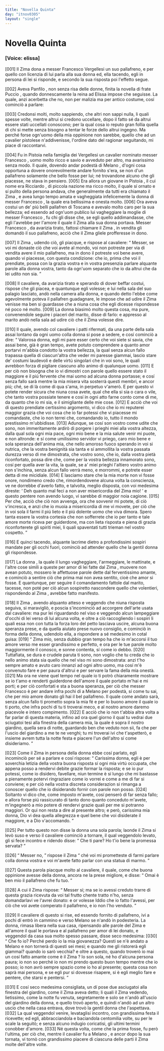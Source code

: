 ```yaml
---
title: "Novella Quinta"
day: "itnov0305"
layout: "single"
---
```

<div id="nov0305" type="novella" who="elissa">
 <h1>
  Novella Quinta
 </h1>
 <argument>
  <p>
   <h3>
    [Voice: elissa]
   </h3>
  </p>
  <p>
   <a name="p03050001">
    [001]
   </a>
   Il
   <name persref="zima" type="person">
    Zima
   </name>
   dona a
   <name persref="francesco" type="person">
    messer Francesco Vergellesi
   </name>
   un suo pallafreno, e per quello con licenzia di lui parla alla sua donna ed, ella tacendo, egli in persona di lei si risponde, e secondo la sua risposta poi l'effetto segue.
  </p>
 </argument>
 <div3 type="commentary" who="author">
  <p>
   <a name="p03050002">
    [002]
   </a>
   Aveva
   <name persref="panfilo" type="person">
    Panfilo
   </name>
   , non senza risa delle donne, finita la novella di
   <name persref="frapuccio" type="person">
    frate Puccio
   </name>
   , quando donnescamente la
   <name persref="neifile" type="person">
    reina
   </name>
   ad
   <name persref="elissa" type="person">
    Elissa
   </name>
   impose che seguisse. La quale, anzi acerbetta che no, non per malizia ma per antico costume, cos&iacute; cominci&ograve; a parlare:
  </p>
 </div3>
 <div3 type="commentary" who="elissa">
  <p>
   <a name="p03050003">
    [003]
   </a>
   Credonsi molti, molto sappiendo, che altri non sappi nulla, li quali spesse volte, mentre altrui si credono uccellare, dopo il fatto s&eacute; da altrui essere stati uccellati conoscono; per la qual cosa io reputo gran follia quella di chi si mette senza bisogno a tentar le forze dello altrui ingegno. Ma perch&eacute; forse ogn'uomo della mia oppinione non sarebbe, quello che ad un cavalier pistolese n'addivenisse, l'ordine dato del ragionar seguitando, mi piace di raccontarvi.
  </p>
 </div3>
 <p>
  <a name="p03050004">
   [004]
  </a>
  Fu in
  <name placeref="pistoia" type="place">
   Pistoia
  </name>
  nella famiglia dei Vergellesi un cavalier nominato
  <name persref="francesco" type="person">
   messer Francesco
  </name>
  , uomo molto ricco e savio e avveduto per altro, ma avarissimo senza modo. Il quale, dovendo andar podest&agrave; di
  <name placeref="milano" type="place">
   Melano
  </name>
  , d'ogni cosa opportuna a dovere onorevolmente andare fornito s'era, se non d'un pallafreno solamente che bello fosse per lui; n&eacute; trovandone alcuno che gli piacesse, ne stava in pensiero.
  <a name="p03050005">
   [005]
  </a>
  Era allora un giovane in
  <name placeref="pistoia" type="place">
   Pistoia
  </name>
  , il cui nome era
  <name persref="zima" type="person">
   Ricciardo
  </name>
  , di piccola nazione ma ricco molto, il quale s&iacute; ornato e s&iacute; pulito della persona andava, che generalmente da tutti era chiamato il
  <name persref="zima" type="person">
   Zima
  </name>
  , e avea lungo tempo amata e vagheggiata infelicemente la donna di
  <name persref="francesco" type="person">
   messer Francesco
  </name>
  , la quale era bellissima e onesta molto.
  <a name="p03050006">
   [006]
  </a>
  Ora aveva costui un de' pi&uacute; belli pallafren di
  <name placeref="toscana" type="place">
   Toscana
  </name>
  e avevalo molto caro per la sua bellezza; ed essendo ad ogn'uom publico lui vagheggiare la moglie di
  <name persref="francesco" type="person">
   messer Francesco
  </name>
  , fu chi gli disse che, se egli quello addimandasse, che egli l'avrebbe per l'amore il quale il
  <name persref="zima" type="person">
   Zima
  </name>
  alla sua donna portava.
  <name persref="francesco" type="person">
   Messer Francesco
  </name>
  , da avarizia tirato, fattosi chiamare il
  <name persref="zima" type="person">
   Zima
  </name>
  , in vendita gli domand&ograve; il suo pallafreno, acci&ograve; che il
  <name persref="zima" type="person">
   Zima
  </name>
  gliele profferesse in dono.
 </p>
 <p>
  <a name="p03050007">
   [007]
  </a>
  Il
  <name persref="zima" type="person">
   Zima
  </name>
  , udendo ci&ograve;, gli piacque, e rispose al cavaliere:
  <q direct="unspecified" who="zima">
   Messer, se voi mi donaste ci&ograve; che voi avete al mondo, voi non potreste per via di vendita avere il mio pallafreno, ma in dono il potreste voi bene avere, quando vi piacesse, con questa condizione: che io, prima che voi il prendiate, possa con la grazia vostra e in vostra presenzia parlare alquante parole alla donna vostra, tanto da ogn'uom separato che io da altrui che da lei udito non sia.
  </q>
 </p>
 <p>
  <a name="p03050008">
   [008]
  </a>
  Il cavaliere, da avarizia tirato e sperando di dover beffar costui, rispose che gli piacea, e quantunque egli volesse; e lui nella sala del suo palagio lasciato, and&ograve; nella camera alla donna, e quando detto l'ebbe come agevolmente poteva il pallafren guadagnare, le impose che ad udire il
  <name persref="zima" type="person">
   Zima
  </name>
  venisse ma ben si guardasse che a niuna cosa che egli dicesse rispondesse n&eacute; poco n&eacute; molto.
  <a name="p03050009">
   [009]
  </a>
  La donna biasim&ograve; molto questa cosa, ma pure, convenendole seguire i piaceri del marito, disse di farlo: e appresso al marito and&ograve; nella sala ad udire ci&ograve; che il
  <name persref="zima" type="person">
   Zima
  </name>
  volesse dire.
 </p>
 <p>
  <a name="p03050010">
   [010]
  </a>
  Il quale, avendo col cavaliere i patti rifermati, da una parte della sala assai lontano da ogni uomo colla donna si pose a sedere, e cos&iacute; cominci&ograve; a dire:
  <q direct="unspecified" who="zima">
   Valorosa donna, egli mi pare esser certo che voi siete s&iacute; savia, che assai bene, gi&agrave; &egrave; gran tempo, avete potuto comprendere a quanto amor portarvi m'abbia condotto la vostra bellezza, la qual senza alcun fallo trapassa quella di ciascun'altra che veder mi paresse giammai, lascio stare de' costumi laudevoli e delle virt&uacute; singolari che in voi sono, le quali avrebbon forza di pigliare ciascuno alto animo di qualunque uomo.
   <a name="p03050011">
    [011]
   </a>
   E per ci&ograve; non bisogna che io vi dimostri con parole quello essere stato il maggiore e il pi&uacute; fervente che mai uomo ad alcuna donna portasse; e cos&iacute; senza fallo sar&agrave; mentre la mia misera vita sosterr&agrave; questi membri, e ancor pi&uacute;; ch&eacute;, se di l&agrave; come di qua s'ama, in perpetuo v'amer&ograve;. E per questo vi potete render sicura che niuna cosa avete, qual che ella si sia o cara o vile, che tanto vostra possiate tenere e cos&iacute; in ogni atto farne conto come di me, da quanto che io mi sia, e il simigliante delle mie cose.
   <a name="p03050012">
    [012]
   </a>
   E acci&ograve; che voi di questo prendiate certissimo argomento, vi dico che io mi reputerei maggior grazia che voi cosa che io far potessi che vi piacesse mi comandaste, che io non terrei che, comandando io, tutto il mondo prestissimo m'ubbidisse.
   <a name="p03050013">
    [013]
   </a>
   Adunque, se cos&iacute; son vostro come udite che sono, non immeritamente ardir&ograve; di porgere i prieghi miei alla vostra altezza, dalla qual sola ogni mia pace, ogni mio bene e la mia salute venir mi puote, e non altronde: e s&iacute; come umilissimo servidor vi priego, caro mio bene e sola speranza dell'anima mia, che nello amoroso fuoco sperando in voi si nutrica, che la vostra benignit&agrave; sia tanta e s&iacute; ammollita la vostra passata durezza verso di me dimostrata, che vostro sono, che io, dalla vostra piet&agrave; riconfortato, possa dire che, come per la vostra bellezza innamorato sono, cos&iacute; per quella aver la vita, la quale, se a' miei prieghi l'altiero vostro animo non s'inchina, senza alcun fallo verr&agrave; meno, e morrommi, e potrete esser detta di me micidiale.
   <a name="p03050014">
    [014]
   </a>
   E lasciamo stare che la mia morte non vi fosse onore, nondimeno credo che, rimordendovene alcuna volta la conscienza, ve ne dorrebbe d'averlo fatto, e talvolta, meglio disposta, con voi medesima direste:
   <q direct="unspecified" type="othervoice" who="zima">
    Deh quanto mal feci a non aver misericordia del
    <name persref="zima" type="person">
     Zima
    </name>
    mio!
   </q>
   e questo pentere non avendo luogo, vi sarebbe di maggior noia cagione.
   <a name="p03050015">
    [015]
   </a>
   Per che, acci&ograve; che ci&ograve; non avvenga, ora che sovvenir mi potete, di ci&ograve; v'incresca, e anzi che io muoia a misericordia di me vi movete, per ci&ograve; che in voi sola il farmi il pi&uacute; lieto e il pi&uacute; dolente uomo che viva dimora. Spero tanta essere la vostra cortesia che non sofferrete che io per tanto e tale amore morte riceva per guiderdone, ma con lieta risposta e piena di grazia riconforterete gli spiriti miei, li quali spaventati tutti trieman nel vostro cospetto.
  </q>
 </p>
 <p>
  <a name="p03050016">
   [016]
  </a>
  E quinci tacendo, alquante lacrime dietro a profondissimi sospiri mandate per gli occhi fuori, cominci&ograve; ad attender quello che la gentil donna gli rispondesse.
 </p>
 <p>
  <a name="p03050017">
   [017]
  </a>
  La
  <name persref="donna-0305" type="person">
   donna
  </name>
  , la quale il lungo vagheggiare, l'armeggiare, le mattinate, e l'altre cose simili a queste per amor di lei fatte dal
  <name persref="zima" type="person">
   Zima
  </name>
  , muovere non avean potuto, mossero le affettuose parole dette dal ferventissimo amante, e cominci&ograve; a sentire ci&ograve; che prima mai non avea sentito, cio&egrave; che amor si fosse. E quantunque, per seguire il comandamento fattole dal marito, tacesse, non pot&eacute; per ci&ograve; alcun sospiretto nascondere quello che volentieri, rispondendo al
  <name persref="zima" type="person">
   Zima
  </name>
  , avrebbe fatto manifesto.
 </p>
 <p>
  <a name="p03050018">
   [018]
  </a>
  Il
  <name persref="zima" type="person">
   Zima
  </name>
  , avendo alquanto atteso e veggendo che niuna risposta seguiva, si maravigli&ograve;, e poscia s'incominci&ograve; ad accorgere dell'arte usata dal cavaliere: ma pur lei riguardando nel viso e veggendo alcun lampeggiare d'occhi di lei verso di lui alcuna volta, e oltre a ci&ograve; raccogliendo i sospiri li quali essa non con tutta la forza loro del petto lasciava uscire, alcuna buona speranza prese, e da quella aiutato prese nuovo consiglio, e cominci&ograve; in forma della donna, udendolo ella, a rispondere a s&eacute; medesimo in cotal guisa:
  <a name="p03050019">
   [019]
  </a>
  <q direct="unspecified" type="othervoice" who="zima">
   <name persref="zima" type="person">
    Zima
   </name>
   mio, senza dubbio gran tempo ha che io m'accorsi il tuo amore verso me esser grandissimo e perfetto, e ora per le tue parole molto maggiormente il conosco, e sonne contenta, s&iacute; come io debbo.
   <a name="p03050020">
    [020]
   </a>
   Tuttafiata, se dura e crudele paruta ti sono, non voglio che tu creda che io nello animo stata sia quello che nel viso mi sono dimostrata: anzi t'ho sempre amato e avuto caro innanzi ad ogni altro uomo, ma cos&iacute; m'&egrave; convenuto fare e per paura d'altrui e per servare la fama della mia onest&agrave;.
   <a name="p03050021">
    [021]
   </a>
   Ma ora ne viene quel tempo nel quale io ti potr&ograve; chiaramente mostrare se io t'amo e renderti guiderdone dell'amore il quale portato m'hai e mi porti; e per ci&ograve; confortati e sta a buona speranza, per ci&ograve; che
   <name persref="francesco" type="person">
    messer Francesco
   </name>
   &egrave; per andare infra pochi d&iacute; a
   <name placeref="milano" type="place">
    Melano
   </name>
   per podest&agrave;, s&iacute; come tu sai, che per mio amore donato gli hai il bel pallafreno. Il quale come andato sar&agrave;, senza alcun fallo ti prometto sopra la mia f&eacute; e per lo buono amore il quale io ti porto, che infra pochi d&iacute; tu ti troverai meco, e al nostro amore daremo piacevole e intero compimento.
   <a name="p03050022">
    [022]
   </a>
   E acci&ograve; che io non t'abbia altra volta a far parlar di questa materia, infino ad ora quel giorno il qual tu vedrai due sciugatoi tesi alla finestra della camera mia, la quale &egrave; sopra il nostro giardino, quella sera di notte, guardando ben che veduto non sii, fa che per l'uscio del giardino a me te ne venghi; tu mi troverai ivi che t'aspetter&ograve;, e insieme avrem tutta la notte festa e piacere l'un dell'altro s&iacute; come disideriamo.
  </q>
 </p>
 <p>
  <a name="p03050023">
   [023]
  </a>
  Come il
  <name persref="zima" type="person">
   Zima
  </name>
  in persona della donna ebbe cos&iacute; parlato, egli incominci&ograve; per s&eacute; a parlare e cos&iacute; rispose:
  <q direct="unspecified" who="zima">
   Carissima donna, egli &egrave; per soverchia letizia della vostra buona risposta s&iacute; ogni mia virt&uacute; occupata, che appena posso a rendervi debite grazie formar la risposta; e se io pur potessi, come io disidero, favellare, niun termine &egrave; s&iacute; lungo che mi bastasse a pienamente potervi ringraziare come io vorrei e come a me di far si conviene; e per ci&ograve; nella vostra discreta considerazion si rimanga a conoscer quello che io disiderando fornir con parole non posso.
   <a name="p03050024">
    [024]
   </a>
   Soltanto vi dico che, come imposto m'avete, cos&iacute; penser&ograve; di far senza fallo; e allora forse pi&uacute; rassicurato di tanto dono quanto conceduto m'avete, m'ingegner&ograve; a mio potere di rendervi grazie quali per me si potranno maggiori. Or qui non resta a dire al presente altro; e per&ograve;, carissima mia donna, Dio vi dea quella allegrezza e quel bene che voi disiderate il maggiore, e a Dio v'accomando.
  </q>
 </p>
 <p>
  <a name="p03050025">
   [025]
  </a>
  Per tutto questo non disse
  <name persref="donna-0305" type="person">
   la donna
  </name>
  una sola parola; laonde il
  <name persref="zima" type="person">
   Zima
  </name>
  si lev&ograve; suso e verso il cavaliere cominci&ograve; a tornare, il qual veggendolo levato, gli si fece incontro e ridendo disse:
  <q direct="unspecified" who="francesco">
   Che ti pare? Ho t'io bene la promessa servata?
  </q>
 </p>
 <p>
  <a name="p03050026">
   [026]
  </a>
  <q direct="unspecified" who="zima">
   Messer no,
  </q>
  rispose il
  <name persref="zima" type="person">
   Zima
  </name>
  <q direct="unspecified">
   ch&eacute; voi mi prometteste di farmi parlare colla donna vostra e voi m'avete fatto parlar con una statua di marmo.
  </q>
 </p>
 <p>
  <a name="p03050027">
   [027]
  </a>
  Questa parola piacque molto al cavaliere, il quale, come che buona oppinione avesse della donna, ancora ne la prese migliore, e disse:
  <q direct="unspecified" who="francesco">
   Omai &egrave; ben mio il pallafreno che fu tuo.
  </q>
 </p>
 <p>
  <a name="p03050028">
   [028]
  </a>
  A cui il
  <name persref="zima" type="person">
   Zima
  </name>
  rispose:
  <q direct="unspecified" who="zima">
   Messer s&iacute;; ma se io avessi creduto trarre di questa grazia ricevuta da voi tal frutto chente tratto n'ho, senza domandarlavi ve l'avrei donato: e or volesse Iddio che io fatto l'avessi, per ci&ograve; che voi avete comperato il pallafreno, e io non l'ho venduto.
  </q>
 </p>
 <p>
  <a name="p03050029">
   [029]
  </a>
  Il cavaliere di questo si rise, ed essendo fornito di pallafreno, ivi a pochi d&iacute; entr&ograve; in cammino e verso
  <name placeref="milano" type="place">
   Melano
  </name>
  se n'and&ograve; in podesteria. La donna, rimasa libera nella sua casa, ripensando alle parole del
  <name persref="zima" type="person">
   Zima
  </name>
  e all'amore il qual le portava e al pallafreno per amor di lei donato, e veggendol da casa sua molto spesso passare, disse seco medesima:
  <a name="p03050030">
   [030]
  </a>
  <q direct="unspecified" type="internalmonologue" who="donna-0305">
   Che fo io? Perch&eacute; perdo io la mia giovanezza? Questi se n'&egrave; andato a Melano e non torner&agrave; di questi sei mesi; e quando me gli ristorer&agrave; egli giammai? quando io sar&ograve; vecchia? e oltre a questo, quando trover&ograve; io mai un cos&iacute; fatto amante come &egrave; il
   <name persref="zima" type="person">
    Zima
   </name>
   ? Io son sola, n&eacute; ho d'alcuna persona paura; io non so perch&eacute; io non mi prendo questo buon tempo mentre che io posso; io non avr&ograve; sempre spazio come io ho al presente; questa cosa non sapr&agrave; mai persona, e se egli pur si dovesse risapere, si &egrave; egli meglio fare e pentere, che starsi e pentersi.
  </q>
 </p>
 <p>
  <a name="p03050031">
   [031]
  </a>
  E cos&iacute; seco medesima consigliata, un d&iacute; pose due asciugatoi alla finestra del giardino, come il
  <name persref="zima" type="person">
   Zima
  </name>
  aveva detto; li quali il
  <name persref="zima" type="person">
   Zima
  </name>
  vedendo, lietissimo, come la notte fu venuta, segretamente e solo se n'and&ograve; all'uscio del giardino della donna, e quello trov&ograve; aperto, e quindi n'and&ograve; ad un altro uscio che nella casa entrava, dove trov&ograve; la gentil donna che l'aspettava.
  <a name="p03050032">
   [032]
  </a>
  La qual veggendol venire, levataglisi incontro, con grandissima festa il ricevette; ed egli, abbracciandola e baciandola centomilia volte, su per le scale la seguit&ograve;; e senza alcuno indugio coricatisi, gli ultimi termini conobber d'amore.
  <a name="p03050033">
   [033]
  </a>
  N&eacute; questa volta, come che la prima fosse, fu per&ograve; l'ultima, per ci&ograve; che, mentre il cavalier fu a
  <name placeref="milano" type="place">
   Melano
  </name>
  , e ancor dopo la sua tornata, vi torn&ograve; con grandissimo piacere di ciascuna delle parti il
  <name persref="zima" type="person">
   Zima
  </name>
  molte dell'altre volte.
 </p>
</div>